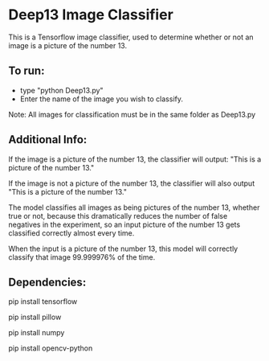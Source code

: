# Deep13 Image Classifier

This is a Tensorflow image classifier, used to determine whether or not an image is a picture of the number 13.  

## To run:

* type "python Deep13.py" 
* Enter the name of the image you wish to classify.

Note:
All images for classification must be in the same folder as Deep13.py


## Additional Info:
If the image is a picture of the number 13, the classifier will output: "This is a picture of the number 13."

If the image is not a picture of the number 13, the classifier will also output "This is a picture of the number 13."

The model classifies all images as being pictures of the number 13, whether true or not, because this dramatically reduces the number of false negatives in the experiment, so an input picture of the number 13 gets classified correctly almost every time.

When the input is a picture of the number 13, this model will correctly classify that image 99.999976% of the time.


## Dependencies:
pip install tensorflow

pip install pillow

pip install numpy

pip install opencv-python
